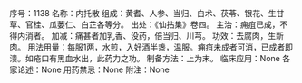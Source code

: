序号：1138
名称：内托散
组成：黄耆、人参、当归、白术、茯苓、银花、生甘草、官桂、瓜蒌仁、白芷各等分。
出处：《仙拈集》卷四。
主治：痈疽已成，不得内消者。
加减：痛甚者加乳香、没药，倍当归、川芎。
功效：去腐肉，生新肉。
用法用量：每服1两，水煎，入好酒半盏，温服。痈疽未成者可消，已成者即溃。如疮口有黑血水出，此药力之功。
制备方法：上为末。
临床应用：None
各家论述：None
用药禁忌：None
附注：None
